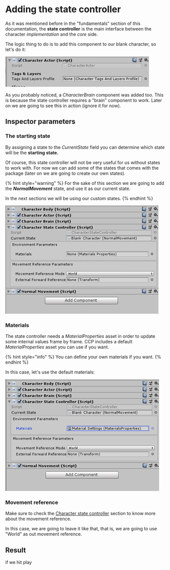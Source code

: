 # Adding the state controller

As it was mentioned before in the "fundamentals" section of this documentation, the **state controller** is the main interface between the character _implementation_ and the _core_ side. 

The logic thing to do is to add this component to our blank character, so let's do it:

![](../../../.gitbook/assets/imagen%20%2814%29.png)

As you probably noticed, a _CharacterBrain_ component was added too. This is because the state controller requires a "brain" component to work. Later on we are going to see this in action \(ignore it for now\).

## Inspector parameters

### The starting state

By assigning a state to the _CurrentState_ field you can determine which state will be the **starting state.**

Of course, this state controller will not be very useful for us without states to work with. For now we can add some of the states that comes with the package \(later on we are going to create our own states\).

{% hint style="warning" %}
For the sake of this section we are going to add the _**NormalMovement**_ state, and use it as our current state.

In the next sections we will be using our custom states.
{% endhint %}

![](../../../.gitbook/assets/imagen%20%281%29.png)

### Materials

The state controller needs a _MaterialProperties_ asset in order to update some internal values frame by frame. CCP includes a default _MaterialProperties_ asset you can use if you want.

{% hint style="info" %}
You can define your own materials if you want.
{% endhint %}

In this case, let's use the default materials:

![](../../../.gitbook/assets/imagen%20%282%29.png)

### Movement reference

Make sure to check the [Character state controller](../../../fundamentals/implementation/character-state-controller.md#movement-reference) section to know more about the movement reference.

In this case, we are going to leave it like that, that is, we are going to use "World" as out movement reference.

## Result

if we hit play

